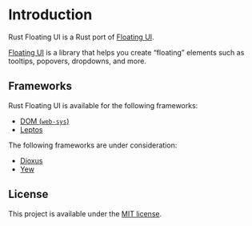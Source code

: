 # Introduction

Rust Floating UI is a Rust port of [Floating UI](https://floating-ui.com/).

[Floating UI](https://floating-ui.com) is a library that helps you create “floating” elements such as tooltips, popovers, dropdowns, and more.

## Frameworks

Rust Floating UI is available for the following frameworks:

-   [DOM (`web-sys`)](https://rustwasm.github.io/wasm-bindgen/web-sys/index.html)
-   [Leptos](https://leptos.dev/)

The following frameworks are under consideration:

-   [Dioxus](https://dioxuslabs.com/)
-   [Yew](https://yew.rs/)

## License

This project is available under the [MIT license](https://github.com/RustForWeb/floating-ui/blob/main/LICENSE.md).
